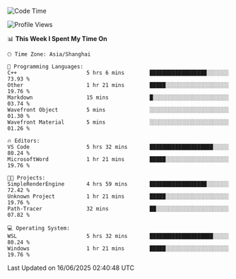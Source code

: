 <!--START_SECTION:waka-->
![Code Time](http://img.shields.io/badge/Code%20Time-2%2C988%20hrs%202%20mins-blue)

![Profile Views](http://img.shields.io/badge/Profile%20Views-0-blue)

📊 **This Week I Spent My Time On** 

```text
🕑︎ Time Zone: Asia/Shanghai

💬 Programming Languages: 
C++                      5 hrs 6 mins        ██████████████████░░░░░░░   73.93 % 
Other                    1 hr 21 mins        █████░░░░░░░░░░░░░░░░░░░░   19.76 % 
Markdown                 15 mins             █░░░░░░░░░░░░░░░░░░░░░░░░   03.74 % 
Wavefront Object         5 mins              ░░░░░░░░░░░░░░░░░░░░░░░░░   01.30 % 
Wavefront Material       5 mins              ░░░░░░░░░░░░░░░░░░░░░░░░░   01.26 % 

🔥 Editors: 
VS Code                  5 hrs 32 mins       ████████████████████░░░░░   80.24 % 
MicrosoftWord            1 hr 21 mins        █████░░░░░░░░░░░░░░░░░░░░   19.76 % 

🐱‍💻 Projects: 
SimpleRenderEngine       4 hrs 59 mins       ██████████████████░░░░░░░   72.42 % 
Unknown Project          1 hr 21 mins        █████░░░░░░░░░░░░░░░░░░░░   19.76 % 
Path-Tracer              32 mins             ██░░░░░░░░░░░░░░░░░░░░░░░   07.82 % 

💻 Operating System: 
WSL                      5 hrs 32 mins       ████████████████████░░░░░   80.24 % 
Windows                  1 hr 21 mins        █████░░░░░░░░░░░░░░░░░░░░   19.76 % 
```


 Last Updated on 16/06/2025 02:40:48 UTC
<!--END_SECTION:waka-->